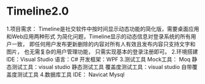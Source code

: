 # Timeline2.0
1.项目需求：
Timeline是社交软件中按时间显示动态功能的简化版，需要桌面应用和Web应用两种形式
为简化问题，Timeline显示的动态信息对登录系统的所有用户一致，
即任何用户发布更新删除的内容对所有人有效且发布内容只支持文字和图片，
也无需复杂的用户管理功能，
只需实现基本的登录注册即可。
2.环境搭建
  IDE：Visual Studio
  语言：C#
  开发框架：WPF
3.测试工具
   Mock工具： Moq
   静态测试工具：visual studio 静态测试工具
   覆盖度测试工具：visual studio 自带覆盖度测试工具
4.数据库工具
   IDE： Navicat
   Mysql
